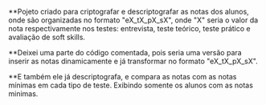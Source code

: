 **Pojeto criado para criptografar e descriptografar as notas dos alunos, onde são organizadas no formato "eX_tX_pX_sX", onde "X" seria o valor da nota respectivamente nos testes: entrevista, teste teórico, teste prático e
avaliação de soft skills.

**Deixei uma parte do código comentada, pois seria uma versão para inserir as notas dinamicamente e já transformar no formato "eX_tX_pX_sX".

**E também ele já descriptografa, e compara as notas com as notas mínimas em cada tipo de teste. Exibindo somente os alunos com as notas minimas.
